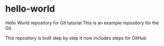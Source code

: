 # hello-world
Hello World repository for Git tutorial
This is an example repository for the Git 

This repository is built step by step
It now includes steps for GitHub
